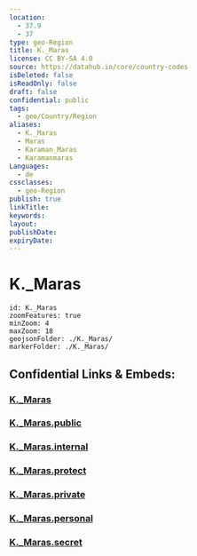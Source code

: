 ```yaml
---
location:
  - 37.9
  - 37
type: geo-Region
title: K._Maras
license: CC BY-SA 4.0
source: https://datahub.io/core/country-codes
isDeleted: false
isReadOnly: false
draft: false
confidential: public
tags:
  - geo/Country/Region
aliases:
  - K._Maras
  - Maras
  - Karaman_Maras
  - Karamanmaras
Languages:
  - de
cssclasses:
  - geo-Region
publish: true
linkTitle:
keywords:
layout:
publishDate:
expiryDate:
---
```


# K._Maras

```leaflet
id: K._Maras
zoomFeatures: true 
minZoom: 4 
maxZoom: 18
geojsonFolder: ./K._Maras/
markerFolder: ./K._Maras/
```


## Confidential Links & Embeds: 

### [K._Maras](/_Standards/Earth/Continent/Europe/Europe~East/Turkey/Provinces~Turkey/K._Maras.md) 

### [K._Maras.public](/_public/Earth/Continent/Europe/Europe~East/Turkey/Provinces~Turkey/K._Maras.public.md) 

### [K._Maras.internal](/_internal/Earth/Continent/Europe/Europe~East/Turkey/Provinces~Turkey/K._Maras.internal.md) 

### [K._Maras.protect](/_protect/Earth/Continent/Europe/Europe~East/Turkey/Provinces~Turkey/K._Maras.protect.md) 

### [K._Maras.private](/_private/Earth/Continent/Europe/Europe~East/Turkey/Provinces~Turkey/K._Maras.private.md) 

### [K._Maras.personal](/_personal/Earth/Continent/Europe/Europe~East/Turkey/Provinces~Turkey/K._Maras.personal.md) 

### [K._Maras.secret](/_secret/Earth/Continent/Europe/Europe~East/Turkey/Provinces~Turkey/K._Maras.secret.md)

